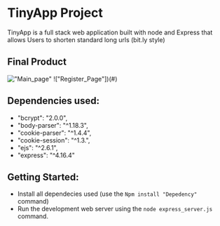# TinyApp Project

 TinyApp is a full stack web application built with node and Express that allows Users to shorten standard long urls (bit.ly style)

## Final Product

!["Main_page"](#)
!["Register_Page"])(#)

## Dependencies used: 

- "bcrypt": "2.0.0", 
- "body-parser": "^1.18.3",
- "cookie-parser": "^1.4.4", 
- "cookie-session": "^1.3.", 
- "ejs": "^2.6.1", 
- "express": "^4.16.4"

## Getting Started:

- Install all dependecies used (use the `Npm install "Depedency"` command)
- Run the development web server using the `node express_server.js` command.